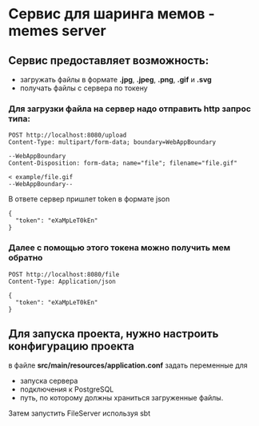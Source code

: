 # Сервис для шаринга мемов - memes server

## Сервис предоставляет возможность:
- загружать файлы в формате **.jpg**, **.jpeg**, **.png**, **.gif** и **.svg**
- получать файлы с сервера по токену

### Для загрузки файла на сервер надо отправить http запрос типа:
```
POST http://localhost:8080/upload
Content-Type: multipart/form-data; boundary=WebAppBoundary

--WebAppBoundary
Content-Disposition: form-data; name="file"; filename="file.gif"

< example/file.gif
--WebAppBoundary--

```
В ответе сервер пришлет token в формате json
```
{
  "token": "eXaMpLeT0kEn"
}
```
### Далее с помощью этого токена можно получить мем обратно
```
POST http://localhost:8080/file
Content-Type: Application/json

{
  "token": "eXaMpLeT0kEn"
}
```

## Для запуска проекта, нужно настроить конфигурацию проекта
в файле **src/main/resources/application.conf** задать переменные для
- запуска сервера
- подключения к PostgreSQL
- путь, по которому должны храниться загруженные файлы.

Затем запустить FileServer используя sbt